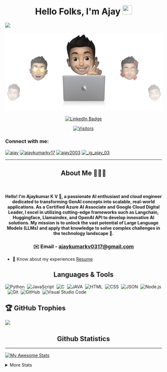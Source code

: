 
<h1 align="center">Hello Folks, I'm Ajay <img src="https://raw.githubusercontent.com/MartinHeinz/MartinHeinz/master/wave.gif" height = "30px" width="30px"></h1>

<img src="https://readme-typing-svg.herokuapp.com?color=%23FFFFFF&size=30&center=true&width=1000&lines=Student+%F0%9F%91%A8%F0%9F%8F%BB%E2%80%8D%F0%9F%8E%93;Frontend+Developer+%F0%9F%91%A8%F0%9F%8F%BB%E2%80%8D%F0%9F%92%BB">

<p align="center"><img src="https://github.com/neokd/neokd/blob/main/bg.png"></p>

<div id="badges" align="center">
  <a href="https://www.linkedin.com/in/ajay-kumar-k-v-b80187247/">
    <img src="https://img.shields.io/badge/LinkedIn-blue?logo=linkedin&logoColor=white&style=plastic" alt="LinkedIn Badge"/>
  </a>
  <a>

[![Visitors](https://api.visitorbadge.io/api/visitors?path=https%3A%2F%2Fgithub.com%2FAjaykumarkv17%2FAjaykumarkv17.git&labelColor=%2337d67a&countColor=%23ba68c8)](https://visitorbadge.io/status?path=https%3A%2F%2Fgithub.com%2FAjaykumarkv17%2FAjaykumarkv17.git)
  </a>
</div>
<h3 align="left">Connect with me:</h3>
<p align="left">
  <a href="https://www.linkedin.com/in/ajaykumar-k-v-b80187247/" target="blank"><img align="center" src="https://raw.githubusercontent.com/rahuldkjain/github-profile-readme-generator/master/src/images/icons/Social/linked-in-alt.svg" alt="ajay" height="30" width="40" /></a>
  <a href="https://auth.geeksforgeeks.org/user/ajaykumarkv17" target="blank"><img align="center" src="https://raw.githubusercontent.com/rahuldkjain/github-profile-readme-generator/master/src/images/icons/Social/geeks-for-geeks.svg" alt="ajaykumarkv17" height="30" width="40" /></a>
  <a href="https://www.hackerrank.com/kkvenkateshbabu?hr_r=1" target="blank"><img align="center" src="https://raw.githubusercontent.com/rahuldkjain/github-profile-readme-generator/master/src/images/icons/Social/hackerrank.svg" alt="ajay2003" height="30" width="40" /></a>
  <a href="https://www.instagram.com/_ig_ajay_03/" target="blank"><img align="center" src="https://raw.githubusercontent.com/rahuldkjain/github-profile-readme-generator/master/src/images/icons/Social/instagram.svg" alt="_ig_ajay_03" height="30" width="40" /></a>
</p>


<hr>
<h2 align="center">About Me 👨🏻‍💻</h2>
<br/>
<h4 align="center">Hello! I'm Ajaykumar K V 👋, a passionate AI enthusiast and cloud engineer dedicated to transforming GenAI concepts into scalable, real-world applications. As a Certified Azure AI Associate and Google Cloud Digital Leader, I excel in utilizing cutting-edge frameworks such as Langchain, Huggingface, Llamaindex, and OpenAI API to develop innovative AI solutions. My mission is to unlock the vast potential of Large Language Models (LLMs) and apply that knowledge to solve complex challenges in the technology landscape 🚀.</h4>

  <h3 align="center"> ✉️ Email - <a href="mailto:ajaykumarkv0317@gmail.com">ajaykumarkv0317@gmail.com</a></h3>
  
- 📄 Know about my experiences [Resume](https://drive.google.com/file/d/1sjxNsDsWAorZ3s2hFUEB8QZViIS5JOCd/view?usp=sharing)

<h2 align="center">Languages & Tools </h2>
  
![Python](https://img.shields.io/badge/-Python-05122A?style=flat&logo=python)&nbsp;
![JavaScript](https://img.shields.io/badge/-JavaScript-05122A?style=flat&logo=javascript)&nbsp;
![C](https://img.shields.io/badge/-C-05122A?style=flat&logo=C&logoColor=A8B9CC)&nbsp;
![JAVA](https://img.shields.io/badge/-Java-05122A?style=flat&logo=java)&nbsp;
![HTML](https://img.shields.io/badge/-HTML-05122A?style=flat&logo=HTML5)&nbsp;
![CSS](https://img.shields.io/badge/-CSS-05122A?style=flat&logo=CSS3&logoColor=1572B6)&nbsp;
![JSON](https://img.shields.io/badge/-JSON-05122A?style=flat&logo=json&logoColor=000000)&nbsp;
![Node.js](https://img.shields.io/badge/-Node.js-05122A?style=flat&logo=node.js&logoColor=339933)&nbsp;
![Git](https://img.shields.io/badge/-Git-05122A?style=flat&logo=git)&nbsp;
![GitHub](https://img.shields.io/badge/-GitHub-05122A?style=flat&logo=github)&nbsp;
![Visual Studio Code](https://img.shields.io/badge/-Visual%20Studio%20Code-05122A?style=flat&logo=visual-studio-code&logoColor=007ACC)&nbsp;

## 🏆 GitHub Trophies
![](https://github-profile-trophy.vercel.app/?username=Ajaykumarkv17&theme=radical&no-frame=false&no-bg=true&margin-w=4)
<h2 align="center">Github Statistics</h2>
<hr>


<a>
  
[![My Awesome Stats](https://awesome-github-stats.azurewebsites.net/user-stats/ajaykumarkv17?cardType=octocat&theme=react&preferLogin=true)](https://git.io/awesome-stats-card)
  
 </a>

<details>
  <summary>More Stats</summary>
  
  <img align="left" width="47%"  src="https://github-readme-stats.vercel.app/api/top-langs/?username=Ajaykumarkv17&hide=html&theme=dark&layout=compact&langs_count=8">

<img align="right" width="47%"  src="https://github-readme-streak-stats.herokuapp.com?user=Ajaykumarkv17&theme=dark">
  

</details>

